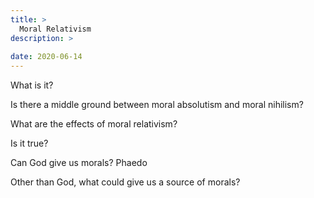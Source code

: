 ```yaml
---
title: >
  Moral Relativism
description: >
  
date: 2020-06-14
---
```


What is it?

Is there a middle ground between moral absolutism and moral nihilism?

What are the effects of moral relativism?

Is it true?

Can God give us morals? Phaedo

Other than God, what could give us a source of morals?

